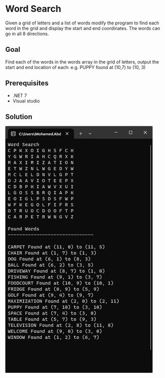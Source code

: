 # Word Search

Given a grid of letters and a list of words modify the program to find each word in the grid and display the start and end coordinates. The words can go in all 8 directions.

## Goal

Find each of the words in the words array in the grid of letters, output the start and end location of each:
e.g. PUPPY found at (10,7) to (10, 3)

## Prerequisites

- .NET 7
- Visual studio

## Solution

[![solution](https://github.com/Mohamed-Ahmed-Abdullah/WordSearch/blob/main/Docs/wordsearch.png)]()
